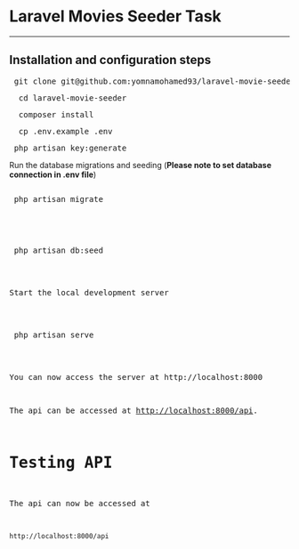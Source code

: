 # Laravel Movies Seeder Task

----------

## Installation and configuration steps

   
<pre> git clone git@github.com:yomnamohamed93/laravel-movie-seeder.git </pre>
    
<pre>  cd laravel-movie-seeder </pre>
<pre>  composer install </pre>
<pre>  cp .env.example .env </pre>
<pre> php artisan key:generate </pre>
   

Run the database migrations and seeding (**Please note to set database connection in .env file**)

   <pre><pre> php artisan migrate </pre>
   <pre> php artisan db:seed </pre>

Start the local development server

  <pre> php artisan serve </pre>

You can now access the server at http://localhost:8000

The api can be accessed at [http://localhost:8000/api](http://localhost:8000/api).

# Testing API

The api can now be accessed at

    http://localhost:8000/api
